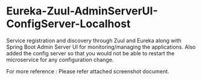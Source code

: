 # Eureka-Zuul-AdminServerUI-ConfigServer-Localhost
Service registration and discovery through Zuul and Eureka along with Spring Boot Admin Server UI for monitoring/managing the applications.
Also added the config server so that you would not be able to restart the microservice for any configuration change.

For more reference : Please refer attached screenshot document.
